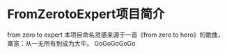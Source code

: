 # FromZerotoExpert项目简介
from zero to expert
本项目命名灵感来源于一首《from zero to hero》的歌曲，寓意：从一无所有到成为大牛。
GoGoGoGoGo
